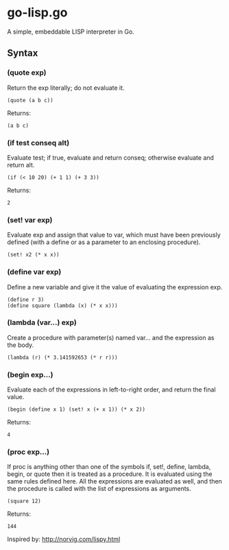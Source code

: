 go-lisp.go
==========

A simple, embeddable LISP interpreter in Go.

Syntax
------

### (quote exp)

Return the exp literally; do not evaluate it.

    (quote (a b c))

Returns:

    (a b c)

### (if test conseq alt)

Evaluate test; if true, evaluate and return conseq; otherwise evaluate and
return alt.

    (if (< 10 20) (+ 1 1) (+ 3 3))

Returns:

    2

### (set! var exp)

Evaluate exp and assign that value to var, which must have been previously
defined (with a define or as a parameter to an enclosing procedure).

    (set! x2 (* x x))

### (define var exp)

Define a new variable and give it the value of evaluating the expression exp.

    (define r 3)
    (define square (lambda (x) (* x x)))

### (lambda (var...) exp)

Create a procedure with parameter(s) named var... and the expression as the
body.

    (lambda (r) (* 3.141592653 (* r r)))

### (begin exp...)

Evaluate each of the expressions in left-to-right order, and return the final
value.

    (begin (define x 1) (set! x (+ x 1)) (* x 2))

Returns:

    4

### (proc exp...)

If proc is anything other than one of the symbols if, set!, define, lambda,
begin, or quote then it is treated as a procedure. It is evaluated using the
same rules defined here. All the expressions are evaluated as well, and then
the procedure is called with the list of expressions as arguments.

    (square 12)

Returns:

    144

Inspired by: http://norvig.com/lispy.html
